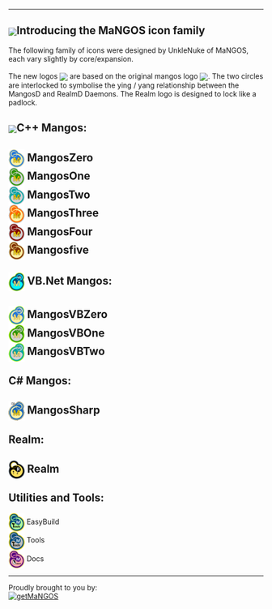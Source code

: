 ----
[<img src="https://www.getmangos.eu/!assets_mangos/currentlogo.gif" width="96" valign="middle"/>](http://getmangos.eu)Introducing the MaNGOS icon family
----

The following family of icons were designed by UnkleNuke of MaNGOS, each vary slightly by core/expansion.
<br><br>The new logos [<img src="https://www.getmangos.eu/!assets_mangos/currentlogo.gif" width="32" valign="middle"/>](http://getmangos.eu) are based on the original mangos logo [<img src="https://www.getmangos.eu/!assets_mangos/oldlogo1.png" width="32" valign="middle"/>](http://getmangos.eu).
The two circles are interlocked to symbolise the ying / yang relationship between the MangosD and RealmD Daemons. The Realm logo is designed to lock like a padlock.

[<img src="https://www.getmangos.eu/!assets_mangos/currentlogo.gif" width="32" valign="middle"/>](http://getmangos.eu)C++ Mangos:<br>
----

[<img src="images/Mangos0.png" width="32" valign="middle"/>](http://getmangos.eu) MangosZero<br>
[<img src="images/Mangos1.png" width="32" valign="middle"/>](http://getmangos.eu) MangosOne<br>
[<img src="images/Mangos2.png" width="32" valign="middle"/>](http://getmangos.eu) MangosTwo<br>
[<img src="images/Mangos3.png" width="32" valign="middle"/>](http://getmangos.eu) MangosThree<br>
[<img src="images/Mangos4.png" width="32" valign="middle"/>](http://getmangos.eu) MangosFour<br>
[<img src="images/Mangos5.png" width="32" valign="middle"/>](http://getmangos.eu) Mangosfive<br>
<br>
[<img src="images/MangosVBMain.png" width="32" valign="middle"/>](http://getmangos.eu) VB.Net Mangos:<br>
----
[<img src="images/MangosVB0.png" width="32" valign="middle"/>](http://getmangos.eu) MangosVBZero<br>
[<img src="images/MangosVB1.png" width="32" valign="middle"/>](http://getmangos.eu) MangosVBOne<br>
[<img src="images/MangosVB2.png" width="32" valign="middle"/>](http://getmangos.eu) MangosVBTwo<br>
<br>
C# Mangos:<br>
----
[<img src="images/MangosSharp0.png" width="32" valign="middle"/>](http://getmangos.eu) MangosSharp<br>
<br>
Realm:<br>
----
[<img src="images/Realm.png" width="32" valign="middle"/>](http://getmangos.eu) Realm<br>
<br>
Utilities and Tools:<br>
----
[<img src="images/MangosEasyBuild.png" width="32" valign="middle"/>](http://getmangos.eu) EasyBuild<br>
[<img src="images/MangosTools.png" width="32" valign="middle"/>](http://getmangos.eu) Tools<br>
[<img src="images/Mangosdocs.png" width="32" valign="middle"/>](http://getmangos.eu) Docs<br>

---
Proudly brought to you by:
<br>
[![getMaNGOS](https://www.getmangos.eu/!assets_mangos/logo.png)](http://getmangos.eu)
